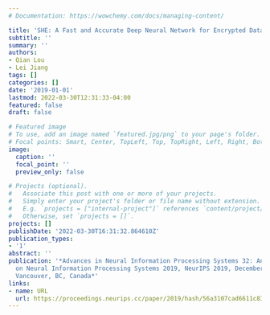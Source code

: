 ```yaml
---
# Documentation: https://wowchemy.com/docs/managing-content/

title: 'SHE: A Fast and Accurate Deep Neural Network for Encrypted Data'
subtitle: ''
summary: ''
authors:
- Qian Lou
- Lei Jiang
tags: []
categories: []
date: '2019-01-01'
lastmod: 2022-03-30T12:31:33-04:00
featured: false
draft: false

# Featured image
# To use, add an image named `featured.jpg/png` to your page's folder.
# Focal points: Smart, Center, TopLeft, Top, TopRight, Left, Right, BottomLeft, Bottom, BottomRight.
image:
  caption: ''
  focal_point: ''
  preview_only: false

# Projects (optional).
#   Associate this post with one or more of your projects.
#   Simply enter your project's folder or file name without extension.
#   E.g. `projects = ["internal-project"]` references `content/project/deep-learning/index.md`.
#   Otherwise, set `projects = []`.
projects: []
publishDate: '2022-03-30T16:31:32.864610Z'
publication_types:
- '1'
abstract: ''
publication: '*Advances in Neural Information Processing Systems 32: Annual Conference
  on Neural Information Processing Systems 2019, NeurIPS 2019, December 8-14, 2019,
  Vancouver, BC, Canada*'
links:
- name: URL
  url: https://proceedings.neurips.cc/paper/2019/hash/56a3107cad6611c8337ee36d178ca129-Abstract.html
---
```

